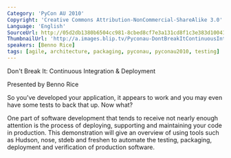 ```yaml
---
Category: 'PyCon AU 2010'
Copyright: 'Creative Commons Attribution-NonCommercial-ShareAlike 3.0'
Language: 'English'
SourceUrl: http://05d2db1380b6504cc981-8cbed8cf7e3a131cd8f1c3e383d10041.r93.cf2.rackcdn.com/pycon-au-2010/461_pyconau-2010-don-t-break-it-continuous-integration-amp-deployment.flv
ThumbnailUrl: 'http://a.images.blip.tv/Pyconau-DontBreakItContinuousIntegrationDeployment397.png'
speakers: [Benno Rice]
tags: [agile, architecture, packaging, pyconau, pyconau2010, testing]
---
```

Don't Break It: Continuous Integration & Deployment

Presented by Benno Rice

So you've developed your application, it appears to work and you may even have
some tests to back that up. Now what?

One part of software development that tends to receive not nearly enough
attention is the process of deploying, supporting and maintaining your code in
production. This demonstration will give an overview of using tools such as
Hudson, nose, stdeb and freshen to automate the testing, packaging, deployment
and verification of production software.

